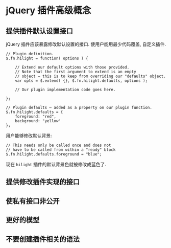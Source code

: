 # jQuery 插件高级概念

## 提供插件默认设置接口

jQuery 插件应该暴露修改默认设置的接口. 使用户能用最少代码覆盖, 自定义插件.

```
// Plugin definition.
$.fn.hilight = function( options ) {

    // Extend our default options with those provided.
    // Note that the first argument to extend is an empty
    // object – this is to keep from overriding our "defaults" object.
    var opts = $.extend( {}, $.fn.hilight.defaults, options );

    // Our plugin implementation code goes here.

};

// Plugin defaults – added as a property on our plugin function.
$.fn.hilight.defaults = {
    foreground: "red",
    background: "yellow"
};
```

用户能够修改默认背景:

```
// This needs only be called once and does not
// have to be called from within a "ready" block
$.fn.hilight.defaults.foreground = "blue";
```

现在 `hilight` 插件的默认背景色就被修改成蓝色了.

## 提供修改插件实现的接口

## 使私有接口非公开

## 更好的模型

## 不要创建插件相关的语法
